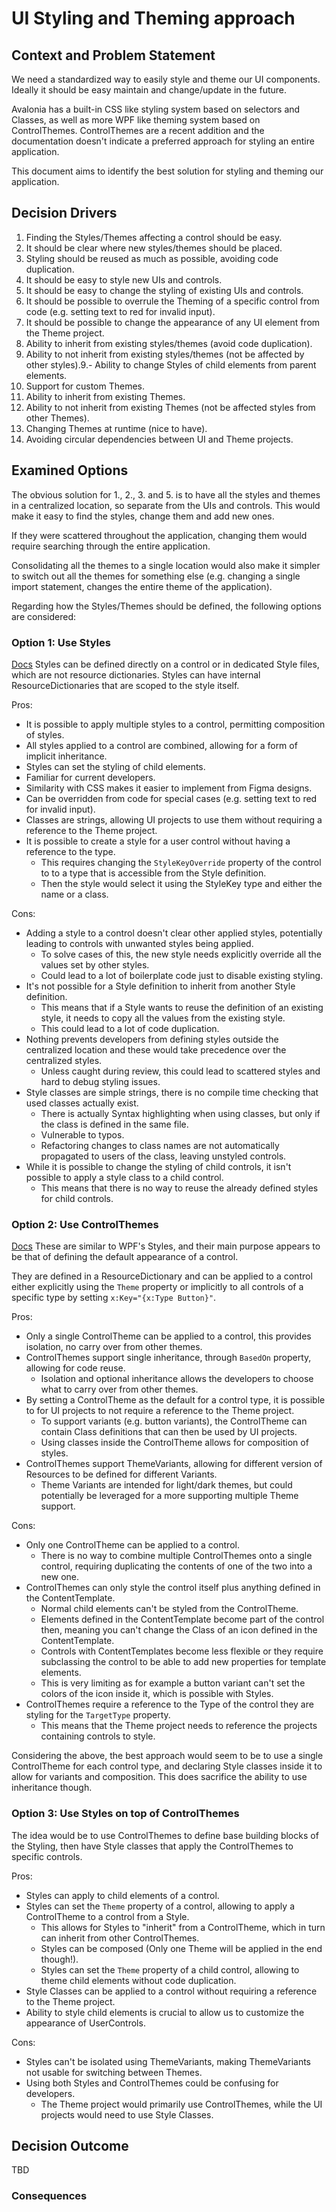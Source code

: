 ﻿# UI Styling and Theming approach

## Context and Problem Statement

We need a standardized way to easily style and theme our UI components.
Ideally it should be easy maintain and change/update in the future.

Avalonia has a built-in CSS like styling system based on selectors and Classes, as well as more WPF like theming system
based on ControlThemes.
ControlThemes are a recent addition and the documentation doesn't indicate a preferred approach for styling an entire
application.

This document aims to identify the best solution for styling and theming our application.

## Decision Drivers

1. Finding the Styles/Themes affecting a control should be easy.
2. It should be clear where new styles/themes should be placed.
3. Styling should be reused as much as possible, avoiding code duplication.
4. It should be easy to style new UIs and controls.
5. It should be easy to change the styling of existing UIs and controls.
6. It should be possible to overrule the Theming of a specific control from code (e.g. setting text to red for invalid
   input).
7. It should be possible to change the appearance of any UI element from the Theme project.
7. Ability to inherit from existing styles/themes (avoid code duplication).
8. Ability to not inherit from existing styles/themes (not be affected by other styles).9.- Ability to change Styles of
   child elements from parent elements.
9. Support for custom Themes.
10. Ability to inherit from existing Themes.
11. Ability to not inherit from existing Themes (not be affected styles from other Themes).
12. Changing Themes at runtime (nice to have).
13. Avoiding circular dependencies between UI and Theme projects.

## Examined Options

The obvious solution for 1., 2., 3. and 5. is to have all the styles and themes in a centralized location, so separate
from the UIs and controls.
This would make it easy to find the styles, change them and add new ones.

If they were scattered throughout the application, changing them would require searching through the entire application.

Consolidating all the themes to a single location would also make it simpler to switch out all the themes for something
else
(e.g. changing a single import statement, changes the entire theme of the application).

Regarding how the Styles/Themes should be defined, the following options are considered:

### Option 1: Use Styles

[Docs](https://docs.avaloniaui.net/docs/basics/user-interface/styling/styles)
Styles can be defined directly on a control or in dedicated Style files, which are not resource dictionaries.
Styles can have internal ResourceDictionaries that are scoped to the style itself.

Pros:

- It is possible to apply multiple styles to a control, permitting composition of styles.
- All styles applied to a control are combined, allowing for a form of implicit inheritance.
- Styles can set the styling of child elements.
- Familiar for current developers.
- Similarity with CSS makes it easier to implement from Figma designs.
- Can be overridden from code for special cases (e.g. setting text to red for invalid input).
- Classes are strings, allowing UI projects to use them without requiring a reference to the Theme project.
- It is possible to create a style for a user control without having a reference to the type.
  - This requires changing the `StyleKeyOverride` property of the control to to a type that is accessible from the Style definition.
  - Then the style would select it using the StyleKey type and either the name or a class.

Cons:

- Adding a style to a control doesn't clear other applied styles, potentially leading to controls with unwanted styles
  being applied.
    - To solve cases of this, the new style needs explicitly override all the values set by other styles.
    - Could lead to a lot of boilerplate code just to disable existing styling.
- It's not possible for a Style definition to inherit from another Style definition.
    - This means that if a Style wants to reuse the definition of an existing style, it needs to copy all the values
      from the existing style.
    - This could lead to a lot of code duplication.
- Nothing prevents developers from defining styles outside the centralized location and these would take precedence over
  the centralized styles.
    - Unless caught during review, this could lead to scattered styles and hard to debug styling issues.
- Style classes are simple strings, there is no compile time checking that used classes actually exist.
    - There is actually Syntax highlighting when using classes, but only if the class is defined in the same file.
    - Vulnerable to typos.
    - Refactoring changes to class names are not automatically propagated to users of the class, leaving unstyled
      controls.
- While it is possible to change the styling of child controls, it isn't possible to apply a style class to a child control.
  - This means that there is no way to reuse the already defined styles for child controls.

### Option 2: Use ControlThemes

[Docs](https://docs.avaloniaui.net/docs/basics/user-interface/styling/control-themes)
These are similar to WPF's Styles, and their main purpose appears to be that of defining the default appearance of a
control.

They are defined in a ResourceDictionary and can be applied to a control either explicitly using the `Theme` property or
implicitly to all controls of a specific type by setting `x:Key="{x:Type Button}"`.


Pros:

- Only a single ControlTheme can be applied to a control, this provides isolation, no carry over from other themes.
- ControlThemes support single inheritance, through `BasedOn` property, allowing for code reuse.
    - Isolation and optional inheritance allows the developers to choose what to carry over from other themes.
- By setting a ControlTheme as the default for a control type, it is possible to for UI projects to not require a reference to the Theme project.
  - To support variants (e.g. button variants), the ControlTheme can contain Class definitions that can then be used by UI projects.
  - Using classes inside the ControlTheme allows for composition of styles.
- ControlThemes support ThemeVariants, allowing for different version of Resources to be defined for different Variants.
  - Theme Variants are intended for light/dark themes, but could potentially be leveraged for a more supporting multiple Theme support.

Cons:

- Only one ControlTheme can be applied to a control.
    - There is no way to combine multiple ControlThemes onto a single control, requiring duplicating the contents of one
      of the two into a new one.
- ControlThemes can only style the control itself plus anything defined in the ContentTemplate.
    - Normal child elements can't be styled from the ControlTheme.
    - Elements defined in the ContentTemplate become part of the control then, meaning you can't change the Class of an
      icon defined in the ContentTemplate.
    - Controls with ContentTemplates become less flexible or they require subclassing the control to be able to add new
      properties for template elements.
    - This is very limiting as for example a button variant can't set the colors of the icon inside it, which is
      possible with Styles.
- ControlThemes require a reference to the Type of the control they are styling for the `TargetType` property.
    - This means that the Theme project needs to reference the projects containing controls to style.

Considering the above, the best approach would seem to be to use a single ControlTheme for each control type,
and declaring Style classes inside it to allow for variants and composition. This does sacrifice the ability to use inheritance though.

### Option 3: Use Styles on top of ControlThemes
The idea would be to use ControlThemes to define base building blocks of the Styling,
then have Style classes that apply the ControlThemes to specific controls.

Pros:
- Styles can apply to child elements of a control.
- Styles can set the `Theme` property of a control, allowing to apply a ControlTheme to a control from a Style.
  - This allows for Styles to "inherit" from a ControlTheme, which in turn can inherit from other ControlThemes.
  - Styles can be composed (Only one Theme will be applied in the end though!).
  - Styles can set the `Theme` property of a child control, allowing to theme child elements without code duplication.
- Style Classes can be applied to a control without requiring a reference to the Theme project.
- Ability to style child elements is crucial to allow us to customize the appearance of UserControls.

Cons:
- Styles can't be isolated using ThemeVariants, making ThemeVariants not usable for switching between Themes.
- Using both Styles and ControlThemes could be confusing for developers.
  - The Theme project would primarily use ControlThemes, while the UI projects would need to use Style Classes.

## Decision Outcome

TBD

### Consequences
